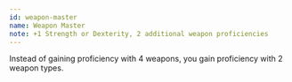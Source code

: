 ```yaml
---
id: weapon-master
name: Weapon Master
note: +1 Strength or Dexterity, 2 additional weapon proficiencies
---
```


Instead of gaining proficiency with 4 weapons, you gain proficiency with 2 weapon types.